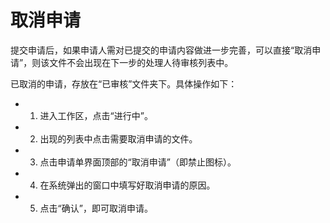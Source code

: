 # 取消申请

提交申请后，如果申请人需对已提交的申请内容做进一步完善，可以直接“取消申请”，则该文件不会出现在下一步的处理人待审核列表中。

已取消的申请，存放在“已审核”文件夹下。具体操作如下：

- 1. 进入工作区，点击“进行中”。
- 2. 出现的列表中点击需要取消申请的文件。
- 3. 点击申请单界面顶部的“取消申请”（即禁止图标）。
- 4. 在系统弹出的窗口中填写好取消申请的原因。
- 5. 点击“确认”，即可取消申请。
